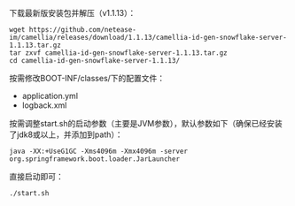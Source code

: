 

下载最新版安装包并解压（v1.1.13）：
```
wget https://github.com/netease-im/camellia/releases/download/1.1.13/camellia-id-gen-snowflake-server-1.1.13.tar.gz
tar zxvf camellia-id-gen-snowflake-server-1.1.13.tar.gz
cd camellia-id-gen-snowflake-server-1.1.13/
```
按需修改BOOT-INF/classes/下的配置文件：
* application.yml
* logback.xml

按需调整start.sh的启动参数（主要是JVM参数），默认参数如下（确保已经安装了jdk8或以上，并添加到path）：
```
java -XX:+UseG1GC -Xms4096m -Xmx4096m -server org.springframework.boot.loader.JarLauncher
```
直接启动即可：
```
./start.sh
```